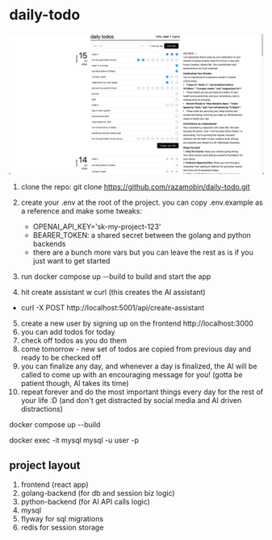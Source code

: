 # daily-todo

![App Screenshot](assets/images/screen3.png)

1. clone the repo: git clone https://github.com/razamobin/daily-todo.git
2. create your .env at the root of the project. you can copy .env.example as a reference and make some tweaks:

    - OPENAI_API_KEY='sk-my-project-123'
    - BEARER_TOKEN: a shared secret between the golang and python backends
    - there are a bunch more vars but you can leave the rest as is if you just want to get started

3. run docker compose up --build to build and start the app
4. hit create assistant w curl (this creates the AI assistant)

-   curl -X POST http://localhost:5001/api/create-assistant

5. create a new user by signing up on the frontend http://localhost:3000
6. you can add todos for today
7. check off todos as you do them
8. come tomorrow - new set of todos are copied from previous day and ready to be checked off
9. you can finalize any day, and whenever a day is finalized, the AI will be called to come up with an encouraging message for you! (gotta be patient though, AI takes its time)
10. repeat forever and do the most important things every day for the rest of your life :D (and don't get distracted by social media and AI driven distractions)

docker compose up --build

docker exec -it mysql mysql -u user -p

## project layout

1. frontend (react app)
2. golang-backend (for db and session biz logic)
3. python-backend (for AI API calls logic)
4. mysql
5. flyway for sql migrations
6. redis for session storage
